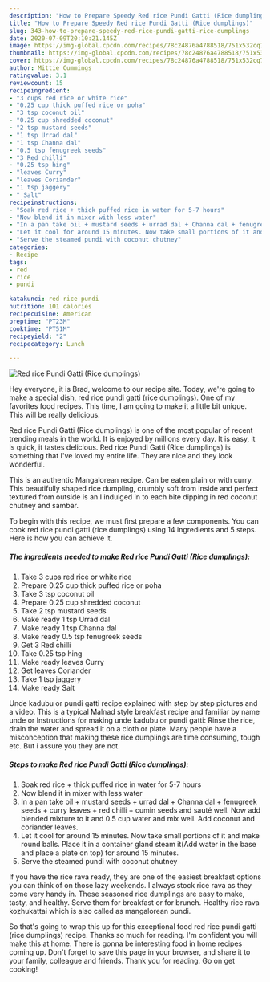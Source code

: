 ```yaml
---
description: "How to Prepare Speedy Red rice Pundi Gatti (Rice dumplings)"
title: "How to Prepare Speedy Red rice Pundi Gatti (Rice dumplings)"
slug: 343-how-to-prepare-speedy-red-rice-pundi-gatti-rice-dumplings
date: 2020-07-09T20:10:21.145Z
image: https://img-global.cpcdn.com/recipes/78c24876a4788518/751x532cq70/red-rice-pundi-gatti-rice-dumplings-recipe-main-photo.jpg
thumbnail: https://img-global.cpcdn.com/recipes/78c24876a4788518/751x532cq70/red-rice-pundi-gatti-rice-dumplings-recipe-main-photo.jpg
cover: https://img-global.cpcdn.com/recipes/78c24876a4788518/751x532cq70/red-rice-pundi-gatti-rice-dumplings-recipe-main-photo.jpg
author: Mittie Cummings
ratingvalue: 3.1
reviewcount: 15
recipeingredient:
- "3 cups red rice or white rice"
- "0.25 cup thick puffed rice or poha"
- "3 tsp coconut oil"
- "0.25 cup shredded coconut"
- "2 tsp mustard seeds"
- "1 tsp Urrad dal"
- "1 tsp Channa dal"
- "0.5 tsp fenugreek seeds"
- "3 Red chilli"
- "0.25 tsp hing"
- "leaves Curry"
- "leaves Coriander"
- "1 tsp jaggery"
- " Salt"
recipeinstructions:
- "Soak red rice + thick puffed rice in water for 5-7 hours"
- "Now blend it in mixer with less water"
- "In a pan take oil + mustard seeds + urrad dal + Channa dal + fenugreek seeds + curry leaves + red chilli + cumin seeds and sauté well. Now add blended mixture to it and 0.5 cup water and mix well. Add coconut and coriander leaves."
- "Let it cool for around 15 minutes. Now take small portions of it and make round balls. Place it in a container gland steam it(Add water in the base and place a plate on top) for around 15 minutes."
- "Serve the steamed pundi with coconut chutney"
categories:
- Recipe
tags:
- red
- rice
- pundi

katakunci: red rice pundi 
nutrition: 101 calories
recipecuisine: American
preptime: "PT23M"
cooktime: "PT51M"
recipeyield: "2"
recipecategory: Lunch

---
```



![Red rice Pundi Gatti (Rice dumplings)](https://img-global.cpcdn.com/recipes/78c24876a4788518/751x532cq70/red-rice-pundi-gatti-rice-dumplings-recipe-main-photo.jpg)

Hey everyone, it is Brad, welcome to our recipe site. Today, we're going to make a special dish, red rice pundi gatti (rice dumplings). One of my favorites food recipes. This time, I am going to make it a little bit unique. This will be really delicious.

Red rice Pundi Gatti (Rice dumplings) is one of the most popular of recent trending meals in the world. It is enjoyed by millions every day. It is easy, it is quick, it tastes delicious. Red rice Pundi Gatti (Rice dumplings) is something that I've loved my entire life. They are nice and they look wonderful.

This is an authentic Mangalorean recipe. Can be eaten plain or with curry. This beautifully shaped rice dumpling, crumbly soft from inside and perfect textured from outside is an I indulged in to each bite dipping in red coconut chutney and sambar.


To begin with this recipe, we must first prepare a few components. You can cook red rice pundi gatti (rice dumplings) using 14 ingredients and 5 steps. Here is how you can achieve it.

<!--inarticleads1-->

##### The ingredients needed to make Red rice Pundi Gatti (Rice dumplings):

1. Take 3 cups red rice or white rice
1. Prepare 0.25 cup thick puffed rice or poha
1. Take 3 tsp coconut oil
1. Prepare 0.25 cup shredded coconut
1. Take 2 tsp mustard seeds
1. Make ready 1 tsp Urrad dal
1. Make ready 1 tsp Channa dal
1. Make ready 0.5 tsp fenugreek seeds
1. Get 3 Red chilli
1. Take 0.25 tsp hing
1. Make ready leaves Curry
1. Get leaves Coriander
1. Take 1 tsp jaggery
1. Make ready  Salt


Unde kadubu or pundi gatti recipe explained with step by step pictures and a video. This is a typical Malnad style breakfast recipe and familiar by name unde or Instructions for making unde kadubu or pundi gatti: Rinse the rice, drain the water and spread it on a cloth or plate. Many people have a misconception that making these rice dumplings are time consuming, tough etc. But i assure you they are not. 

<!--inarticleads2-->

##### Steps to make Red rice Pundi Gatti (Rice dumplings):

1. Soak red rice + thick puffed rice in water for 5-7 hours
1. Now blend it in mixer with less water
1. In a pan take oil + mustard seeds + urrad dal + Channa dal + fenugreek seeds + curry leaves + red chilli + cumin seeds and sauté well. Now add blended mixture to it and 0.5 cup water and mix well. Add coconut and coriander leaves.
1. Let it cool for around 15 minutes. Now take small portions of it and make round balls. Place it in a container gland steam it(Add water in the base and place a plate on top) for around 15 minutes.
1. Serve the steamed pundi with coconut chutney


If you have the rice rava ready, they are one of the easiest breakfast options you can think of on those lazy weekends. I always stock rice rava as they come very handy in. These seasoned rice dumplings are easy to make, tasty, and healthy. Serve them for breakfast or for brunch. Healthy rice rava kozhukattai which is also called as mangalorean pundi. 

So that's going to wrap this up for this exceptional food red rice pundi gatti (rice dumplings) recipe. Thanks so much for reading. I'm confident you will make this at home. There is gonna be interesting food in home recipes coming up. Don't forget to save this page in your browser, and share it to your family, colleague and friends. Thank you for reading. Go on get cooking!
